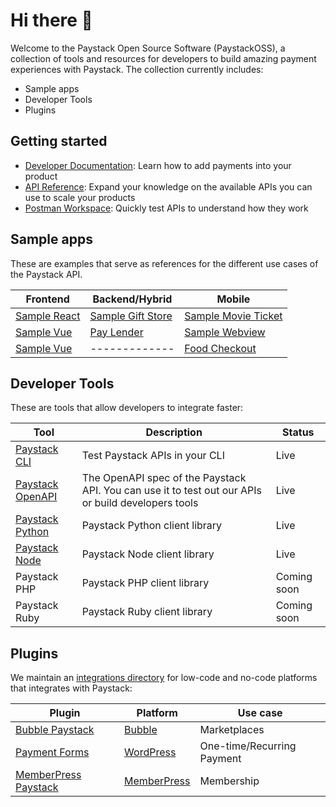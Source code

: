 # Hi there 👋
Welcome to the Paystack Open Source Software (PaystackOSS), a collection of tools and resources for developers to build amazing payment experiences with Paystack. The collection currently includes:
- Sample apps
- Developer Tools
- Plugins

## Getting started
- [Developer Documentation](https://paystack.com/docs): Learn how to add payments into your product
- [API Reference](https://paystack.com/docs/api): Expand your knowledge on the available APIs you can use to scale your products
- [Postman Workspace](https://www.postman.com/paystack-developers): Quickly test APIs to understand how they work

## Sample apps
These are examples that serve as references for the different use cases of the Paystack API. 

| Frontend  | Backend/Hybrid |  Mobile | 
| --------- | ------ | ------- |
| [Sample React](https://github.com/PaystackOSS/sample-react) | [Sample Gift Store](https://github.com/PaystackOSS/sample-gift-store) | [Sample Movie Ticket](https://github.com/PaystackOSS/sample-movie-ticket) |
| [Sample Vue](https://github.com/PaystackOSS/sample-vue) | [Pay Lender](https://github.com/PaystackOSS/pay-lender)  | [Sample Webview](https://github.com/PaystackOSS/sample-android-webview) |
| [Sample Vue](https://github.com/PaystackOSS/sample-vue) | ------------- | [Food Checkout](https://github.com/PaystackOSS/FoodCheckout) |


## Developer Tools
These are tools that allow developers to integrate faster:

| Tool  | Description |  Status | 
| --------- | ------ | ------- |
| [Paystack CLI](https://github.com/PaystackOSS/paystack-cli) | Test Paystack APIs in your CLI | Live |
| [Paystack OpenAPI](https://github.com/PaystackOSS/openapi) | The OpenAPI spec of the Paystack API. You can use it to test out  our APIs or build developers tools | Live |
| [Paystack Python](https://github.com/PaystackOSS/paystack-python) | Paystack Python client library | Live |
| [Paystack Node](https://github.com/PaystackOSS/paystack-node) | Paystack Node client library | Live |
| Paystack PHP | Paystack PHP client library | Coming soon |
| Paystack Ruby | Paystack Ruby client library | Coming soon |

## Plugins
We maintain an [integrations directory](https://paystack.com/integrations) for low-code and no-code platforms that integrates with Paystack:

| Plugin | Platform |  Use case |
| ------ | -------- | ------ |
| [Bubble Paystack](https://github.com/PaystackOSS/Bubble-Plugin-Paystack) | [Bubble](https://bubble.io/) | Marketplaces |
| [Payment Forms](https://github.com/PaystackOSS/plugin-payment-forms-for-wordpress) | [WordPress](https://wordpress.org/plugins/payment-forms-for-paystack/) | One-time/Recurring Payment |
| [MemberPress Paystack](https://github.com/PaystackOSS/plugin-memberpress) | [MemberPress](https://memberpress.com/) | Membership |

